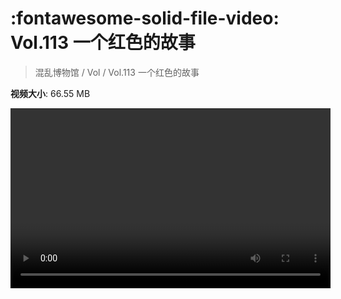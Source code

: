 # :fontawesome-solid-file-video: Vol.113 一个红色的故事

> 混乱博物馆 / Vol / Vol.113 一个红色的故事

**视频大小**: 66.55 MB

<video id="V-31bc275cbbf2dcb23630e71e3ac66e49" width="512" height="288" preload="none" playsinline webkit-playsinline></video>